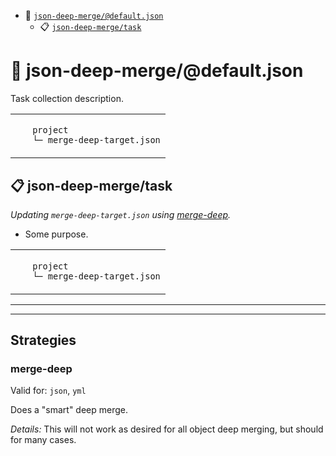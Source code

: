 - :open_file_folder: <a href="#mock-plugin-task-ref-json-deep-mergedefaultjson">`json-deep-merge/@default.json`</a>
  - :clipboard: <a href="#mock-plugin-task-ref-json-deep-mergetask">`json-deep-merge/task`</a>

# :open_file_folder: <a name="mock-plugin-task-ref-json-deep-mergedefaultjson">json-deep-merge/@default.json</a>

Task collection description.

<table>
  <tbody>
    <tr>
    </tr>
    <tr>
      <td valign="top">
        <ul>
<code>project</code><br/>
<code>└─ merge-deep-target.json</code>
        </ul>
      </td>
  </tbody>
</table>

## :clipboard: <a name="mock-plugin-task-ref-json-deep-mergetask">json-deep-merge/task</a>

_Updating `merge-deep-target.json` using <a href="#mock-plugin-strat-ref-merge-deep">merge-deep</a>._

- Some purpose.

<table>
  <tbody>
    <tr>
    </tr>
    <tr>
      <td valign="top">
        <ul>
<code>project</code><br/>
<code>└─ merge-deep-target.json</code>
        </ul>
      </td>
  </tbody>
</table>

------
------

## Strategies

### <a name="mock-plugin-strat-ref-merge-deep">merge-deep</a>

Valid for: `json`, `yml`

Does a "smart" deep merge.

*Details:*
This will not work as desired for all object deep merging, but should for many cases.

